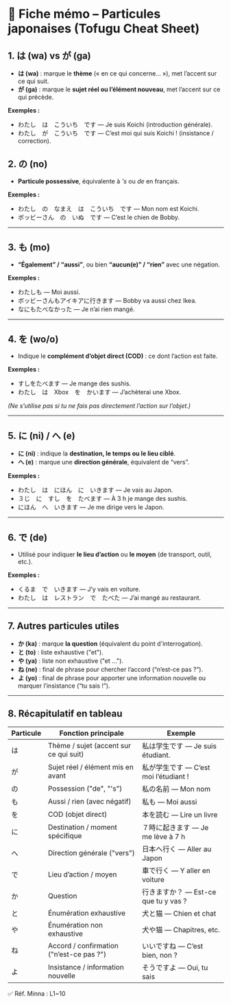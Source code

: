 # 📘 Fiche mémo – Particules japonaises (Tofugu Cheat Sheet)

## 1. は (wa) vs が (ga)
- **は (wa)** : marque le **thème** (« en ce qui concerne… »), met l’accent sur ce qui suit.  
- **が (ga)** : marque le **sujet réel ou l’élément nouveau**, met l’accent sur ce qui précède.

**Exemples :**  
- わたし　は　こういち　です — Je suis Koichi (introduction générale).  
- わたし　が　こういち　です — C’est moi qui suis Koichi ! (insistance / correction).

## 2. の (no)
- **Particule possessive**, équivalente à *'s* ou *de* en français.

**Exemples :**  
- わたし　の　なまえ　は　こういち　です — Mon nom est Koichi.  
- ボッビーさん　の　いぬ　です — C’est le chien de Bobby.

---

## 3. も (mo)
- **“Également” / “aussi”**, ou bien **“aucun(e)” / “rien”** avec une négation.

**Exemples :**  
- わたしも — Moi aussi.  
- ボッビーさんもアイキアに行きます — Bobby va aussi chez Ikea.  
- なにもたべなかった — Je n’ai rien mangé.

---

## 4. を (wo/o)
- Indique le **complément d’objet direct (COD)** : ce dont l’action est faite.

**Exemples :**  
- すしをたべます — Je mange des sushis.  
- わたし　は　Xbox　を　かいます — J’achèterai une Xbox.

*(Ne s’utilise pas si tu ne fais pas directement l’action sur l’objet.)*

---

## 5. に (ni) / へ (e)
- **に (ni)** : indique la **destination, le temps ou le lieu ciblé**.  
- **へ (e)** : marque une **direction générale**, équivalent de “vers”.

**Exemples :**  
- わたし　は　にほん　に　いきます — Je vais au Japon.  
- ３じ　に　すし　を　たべます — À 3 h je mange des sushis.  
- にほん　へ　いきます — Je me dirige vers le Japon.

---

## 6. で (de)
- Utilisé pour indiquer **le lieu d’action** ou **le moyen** (de transport, outil, etc.).

**Exemples :**  
- くるま　で　いきます — J’y vais en voiture.  
- わたし　は　レストラン　で　たべた — J’ai mangé au restaurant.

---

## 7. Autres particules utiles
- **か (ka)** : marque **la question** (équivalent du point d'interrogation).  
- **と (to)** : liste exhaustive ("et").  
- **や (ya)** : liste non exhaustive ("et ...").  
- **ね (ne)** : final de phrase pour chercher l’accord (“n’est-ce pas ?”).  
- **よ (yo)** : final de phrase pour apporter une information nouvelle ou marquer l’insistance (“tu sais !”).

---

## 8. Récapitulatif en tableau

| Particule | Fonction principale                            | Exemple                                 |
|-----------|------------------------------------------------|------------------------------------------|
| は        | Thème / sujet (accent sur ce qui suit)         | 私は学生です — Je suis étudiant.         |
| が        | Sujet réel / élément mis en avant              | 私が学生です — C’est moi l’étudiant !     |
| の        | Possession ("de", "'s")                        | 私の名前 — Mon nom                       |
| も        | Aussi / rien (avec négatif)                    | 私も — Moi aussi                         |
| を        | COD (objet direct)                             | 本を読む — Lire un livre                 |
| に        | Destination / moment spécifique                | ７時に起きます — Je me lève à 7 h        |
| へ        | Direction générale ("vers")                    | 日本へ行く — Aller au Japon              |
| で        | Lieu d’action / moyen                          | 車で行く — Y aller en voiture            |
| か        | Question                                       | 行きますか？ — Est-ce que tu y vas ?      |
| と        | Énumération exhaustive                         | 犬と猫 — Chien et chat                   |
| や        | Énumération non exhaustive                     | 犬や猫 — Chapitres, etc.                 |
| ね        | Accord / confirmation ("n’est-ce pas ?")       | いいですね — C’est bien, non ?           |
| よ        | Insistance / information nouvelle               | そうですよ — Oui, tu sais                |


✅ Réf. Minna : L1~10
